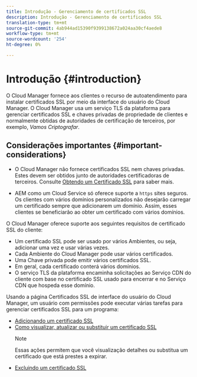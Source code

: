 ```yaml
---
title: Introdução - Gerenciamento de certificados SSL
description: Introdução - Gerenciamento de certificados SSL
translation-type: tm+mt
source-git-commit: 4ab944ad15390f9399138672a024aa30cf4aede8
workflow-type: tm+mt
source-wordcount: '254'
ht-degree: 0%

---
```



# Introdução {#introduction}

O Cloud Manager fornece aos clientes o recurso de autoatendimento para instalar certificados SSL por meio da interface do usuário do Cloud Manager. O Cloud Manager usa um serviço TLS da plataforma para gerenciar certificados SSL e chaves privadas de propriedade de clientes e normalmente obtidas de autoridades de certificação de terceiros, por exemplo, *Vamos Criptografar*.

## Considerações importantes {#important-considerations}


* O Cloud Manager não fornece certificados SSL nem chaves privadas. Estes devem ser obtidos junto de autoridades certificadoras de terceiros. Consulte [Obtendo um Certificado SSL](/help/implementing/cloud-manager/managing-ssl-certifications/get-ssl-certificate.md) para saber mais.

* AEM como um Cloud Service só oferece suporte a `https` sites seguros. Os clientes com vários domínios personalizados não desejarão carregar um certificado sempre que adicionarem um domínio. Assim, esses clientes se beneficiarão ao obter um certificado com vários domínios.

O Cloud Manager oferece suporte aos seguintes requisitos de certificado SSL do cliente:

* Um certificado SSL pode ser usado por vários Ambientes, ou seja, adicionar uma vez e usar várias vezes.
* Cada Ambiente do Cloud Manager pode usar vários certificados.
* Uma Chave privada pode emitir vários certificados SSL.
* Em geral, cada certificado conterá vários domínios.
* O serviço TLS da plataforma encaminha solicitações ao Serviço CDN do cliente com base no certificado SSL usado para encerrar e no Serviço CDN que hospeda esse domínio.

Usando a página Certificados SSL de interface do usuário do Cloud Manager, um usuário com permissões pode executar várias tarefas para gerenciar certificados SSL para um programa:

* [Adicionando um certificado SSL](/help/implementing/cloud-manager/managing-ssl-certifications/add-ssl-certificate.md)
* [Como visualizar, atualizar ou substituir um certificado SSL](/help/implementing/cloud-manager/managing-ssl-certifications/view-update-replace-ssl-certificate.md)
   >[!NOTE]
   >Essas ações permitem que você visualização detalhes ou substitua um certificado que está prestes a expirar.
* [Excluindo um certificado SSL](/help/implementing/cloud-manager/managing-ssl-certifications/delete-ssl-certificate.md)